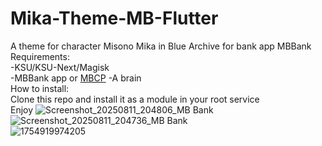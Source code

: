 # Mika-Theme-MB-Flutter
A theme for character Misono Mika in Blue Archive for bank app MBBank 
Requirements: <br>
-KSU/KSU-Next/Magisk <br>
-MBBank app or [MBCP](https://gitlab.com/mbcp/mbbpatch)
-A brain <br>
How to install: <br>
Clone this repo and install it as a module in your root service <br>
Enjoy
![Screenshot_20250811_204806_MB Bank](https://github.com/user-attachments/assets/ea5a16c0-cd69-4b46-8d32-9867ee0eb5ac)
<br>
![Screenshot_20250811_204736_MB Bank](https://github.com/user-attachments/assets/5a821466-7529-4479-8029-3e462859600f)
<br>
![1754919974205](https://github.com/user-attachments/assets/801221b0-67a1-453f-bbc6-a4740e4ff7ae)
